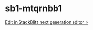 # sb1-mtqrnbb1

[Edit in StackBlitz next generation editor ⚡️](https://stackblitz.com/~/github.com/Noobuyer/sb1-mtqrnbb1)